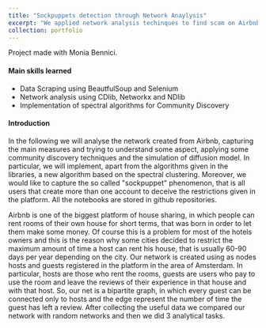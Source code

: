 ```yaml
---
title: "Sockpuppets detection through Network Anaylysis"
excerpt: "We applied network analysis techinques to find scam on Airbnb platform<br/><img src='/images/PGHO (1) (1).png'>"
collection: portfolio
---
```


Project made with Monia Bennici.
#### Main skills learned
* Data Scraping using BeautfulSoup and Selenium
* Network analysis using CDlib, Networkx and NDlib
* Implementation of spectral algorithms for Community Discovery


#### Introduction

In the following we will analyse the network created from
Airbnb, capturing the main measures and trying to understand some aspect, applying some community discovery
techniques and the simulation of diffusion model. In particular, we will implement, apart from the algorithms given in the
libraries, a new algorithm based on the spectral clustering.
Moreover, we would like to capture the so called "sockpuppet" phenomenon, that is all users that create more than one
account to deceive the restrictions given in the platform. All
the notebooks are stored in github repositories.


Airbnb is one of the biggest platform of house sharing, in
which people can rent rooms of their own house for short
terms, that was born in order to let them make some money.
Of course this is a problem for most of the hotels owners
and this is the reason why some cities decided to restrict the maximum amount of time a host can rent his house, that
is usually 60-90 days per year depending on the city. Our
network is created using as nodes hosts and guests registered
in the platform in the area of Amsterdam. In particular, hosts
are those who rent the rooms, guests are users who pay to
use the room and leave the reviews of their experience in
that house and with that host. So, our net is a bipartite graph,
in which every guest can be connected only to hosts and
the edge represent the number of time the guest has left a
review.
After collecting the useful data we compared our network
with random networks and then we did 3 analytical tasks.
